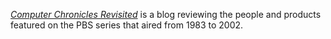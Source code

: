 [*Computer Chronicles Revisited*](https://smoliva.blog) is a blog reviewing the people and products featured on the PBS series that aired from 1983 to 2002.

